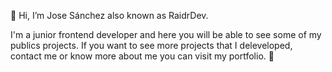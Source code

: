 👋 Hi, I’m Jose Sánchez also known as RaidrDev.

I'm a junior frontend developer and here you will be able to see some of my publics projects.
If you want to see more projects that I deleveloped, contact me or know more about me you can visit my portfolio. 🚀


<!---
RaidrDev/RaidrDev is a ✨ special ✨ repository because its `README.md` (this file) appears on your GitHub profile.
You can click the Preview link to take a look at your changes.
--->
